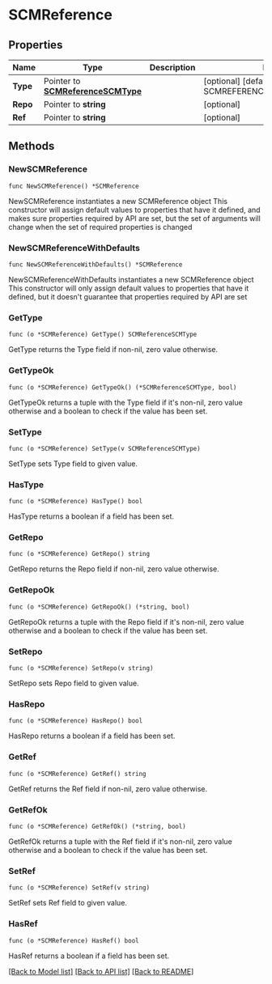 # SCMReference

## Properties

Name | Type | Description | Notes
------------ | ------------- | ------------- | -------------
**Type** | Pointer to [**SCMReferenceSCMType**](SCMReferenceSCMType.md) |  | [optional] [default to SCMREFERENCESCMTYPE_GITHUB]
**Repo** | Pointer to **string** |  | [optional] 
**Ref** | Pointer to **string** |  | [optional] 

## Methods

### NewSCMReference

`func NewSCMReference() *SCMReference`

NewSCMReference instantiates a new SCMReference object
This constructor will assign default values to properties that have it defined,
and makes sure properties required by API are set, but the set of arguments
will change when the set of required properties is changed

### NewSCMReferenceWithDefaults

`func NewSCMReferenceWithDefaults() *SCMReference`

NewSCMReferenceWithDefaults instantiates a new SCMReference object
This constructor will only assign default values to properties that have it defined,
but it doesn't guarantee that properties required by API are set

### GetType

`func (o *SCMReference) GetType() SCMReferenceSCMType`

GetType returns the Type field if non-nil, zero value otherwise.

### GetTypeOk

`func (o *SCMReference) GetTypeOk() (*SCMReferenceSCMType, bool)`

GetTypeOk returns a tuple with the Type field if it's non-nil, zero value otherwise
and a boolean to check if the value has been set.

### SetType

`func (o *SCMReference) SetType(v SCMReferenceSCMType)`

SetType sets Type field to given value.

### HasType

`func (o *SCMReference) HasType() bool`

HasType returns a boolean if a field has been set.

### GetRepo

`func (o *SCMReference) GetRepo() string`

GetRepo returns the Repo field if non-nil, zero value otherwise.

### GetRepoOk

`func (o *SCMReference) GetRepoOk() (*string, bool)`

GetRepoOk returns a tuple with the Repo field if it's non-nil, zero value otherwise
and a boolean to check if the value has been set.

### SetRepo

`func (o *SCMReference) SetRepo(v string)`

SetRepo sets Repo field to given value.

### HasRepo

`func (o *SCMReference) HasRepo() bool`

HasRepo returns a boolean if a field has been set.

### GetRef

`func (o *SCMReference) GetRef() string`

GetRef returns the Ref field if non-nil, zero value otherwise.

### GetRefOk

`func (o *SCMReference) GetRefOk() (*string, bool)`

GetRefOk returns a tuple with the Ref field if it's non-nil, zero value otherwise
and a boolean to check if the value has been set.

### SetRef

`func (o *SCMReference) SetRef(v string)`

SetRef sets Ref field to given value.

### HasRef

`func (o *SCMReference) HasRef() bool`

HasRef returns a boolean if a field has been set.


[[Back to Model list]](../README.md#documentation-for-models) [[Back to API list]](../README.md#documentation-for-api-endpoints) [[Back to README]](../README.md)


